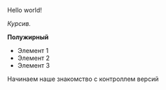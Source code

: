 Hello world!

_Курсив._

**Полужирный**

- Элемент 1
- Элемент 2
- Элемент 3

Начинаем наше знакомство с контроллем версий
